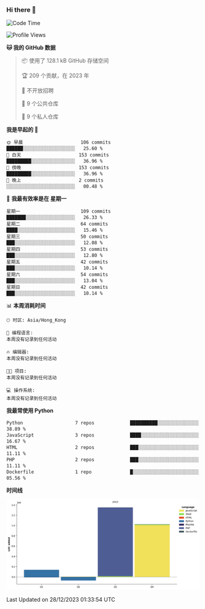 ### Hi there 👋

<!--
**Mrzqd/Mrzqd** is a ✨ _special_ ✨ repository because its `README.md` (this file) appears on your GitHub profile.

Here are some ideas to get you started:

- 🔭 I’m currently working on ...
- 🌱 I’m currently learning ...
- 👯 I’m looking to collaborate on ...
- 🤔 I’m looking for help with ...
- 💬 Ask me about ...
- 📫 How to reach me: ...
- 😄 Pronouns: ...
- ⚡ Fun fact: ...
-->
<!--START_SECTION:waka-->
![Code Time](http://img.shields.io/badge/Code%20Time-144%20hrs%2059%20mins-blue)

![Profile Views](http://img.shields.io/badge/%E4%B8%AA%E4%BA%BA%E8%B5%84%E6%96%99%E8%A7%82%E7%9C%8B%E6%AC%A1%E6%95%B0-0-blue)

**🐱 我的 GitHub 数据** 

> 📦  使用了 128.1 kB GitHub 存储空间 
 > 
> 🏆 209 个贡献，在 2023 年
 > 
> 🚫 不开放招聘
 > 
> 📜 9 个公共仓库 
 > 
> 🔑 9 个私人仓库 
 > 
**我是早起的 🐤** 

```text
🌞 早晨                     106 commits         ██████░░░░░░░░░░░░░░░░░░░   25.60 % 
🌆 白天                     153 commits         █████████░░░░░░░░░░░░░░░░   36.96 % 
🌃 傍晚                     153 commits         █████████░░░░░░░░░░░░░░░░   36.96 % 
🌙 晚上                     2 commits           ░░░░░░░░░░░░░░░░░░░░░░░░░   00.48 % 
```
📅 **我最有效率是在 星期一** 

```text
星期一                      109 commits         ███████░░░░░░░░░░░░░░░░░░   26.33 % 
星期二                      64 commits          ████░░░░░░░░░░░░░░░░░░░░░   15.46 % 
星期三                      50 commits          ███░░░░░░░░░░░░░░░░░░░░░░   12.08 % 
星期四                      53 commits          ███░░░░░░░░░░░░░░░░░░░░░░   12.80 % 
星期五                      42 commits          ███░░░░░░░░░░░░░░░░░░░░░░   10.14 % 
星期六                      54 commits          ███░░░░░░░░░░░░░░░░░░░░░░   13.04 % 
星期日                      42 commits          ███░░░░░░░░░░░░░░░░░░░░░░   10.14 % 
```


📊 **本周消耗时间** 

```text
🕑︎ 时区: Asia/Hong_Kong

💬 编程语言: 
本周没有记录到任何活动

🔥 编辑器: 
本周没有记录到任何活动

🐱‍💻 项目: 
本周没有记录到任何活动

💻 操作系统: 
本周没有记录到任何活动
```

**我最常使用 Python** 

```text
Python                   7 repos             ██████████░░░░░░░░░░░░░░░   38.89 % 
JavaScript               3 repos             ████░░░░░░░░░░░░░░░░░░░░░   16.67 % 
HTML                     2 repos             ███░░░░░░░░░░░░░░░░░░░░░░   11.11 % 
PHP                      2 repos             ███░░░░░░░░░░░░░░░░░░░░░░   11.11 % 
Dockerfile               1 repo              █░░░░░░░░░░░░░░░░░░░░░░░░   05.56 % 
```



**时间线**

![Lines of Code chart](https://raw.githubusercontent.com/Mrzqd/Mrzqd/main/assets/bar_graph.png)


 Last Updated on 28/12/2023 01:33:54 UTC
<!--END_SECTION:waka-->
